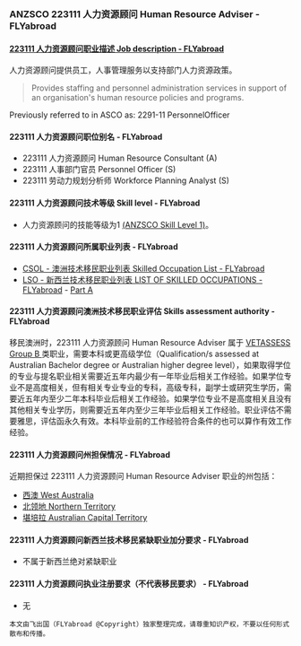 ### ANZSCO 223111 人力资源顾问 Human Resource Adviser - FLYabroad ###

####  [223111 人力资源顾问职业描述 Job description - FLYabroad](http://www.flyabroadvisa.com/anzsco/2231.html#223111)

人力资源顾问提供员工，人事管理服务以支持部门人力资源政策。 

> Provides staffing and personnel administration services in support of an organisation's human resource policies and programs.

Previously referred to in ASCO as:
2291-11 PersonnelOfficer

#### 223111 人力资源顾问职位别名 - FLYabroad
 
- 223111	 人力资源顾问 Human Resource Consultant (A)
- 223111 人事部门官员 Personnel Officer (S)
- 223111 劳动力规划分析师 Workforce Planning Analyst (S)

#### 223111 人力资源顾问技术等级 Skill level - FLYabroad

- 人力资源顾问的技能等级为1 [(ANZSCO Skill Level 1)](http://www.flyabroadvisa.com/anzsco/)。

#### 223111 人力资源顾问所属职业列表 - FLYabroad

- [CSOL - 澳洲技术移民职业列表 Skilled Occupation List - FLYabroad](http://www.flyabroadvisa.com/sol/)
- [LSO - 新西兰技术移民职业列表 LIST OF SKILLED OCCUPATIONS - FLYabroad](http://nz.flyabroadvisa.com/lso/) - [Part A](parta)

#### 223111 人力资源顾问澳洲技术移民职业评估 Skills assessment authority - FLYabroad

移民澳洲时，223111 人力资源顾问 Human Resource Adviser 属于 [VETASSESS Group B ](http://www.flyabroadvisa.com/ass/vetassess.html)类职业，需要本科或更高级学位（Qualification/s assessed at Australian Bachelor degree or Australian higher degree level），如果取得学位的专业与提名职业相关需要近五年内最少有一年毕业后相关工作经验。如果学位专业不是高度相关，但有相关专业专业的专科，高级专科，副学士或研究生学历，需要近五年内至少二年本科毕业后相关工作经验。如果学位专业不是高度相关且没有其他相关专业学历，则需要近五年内至少三年毕业后相关工作经验。职业评估不需要雅思，评估函永久有效。本科毕业前的工作经验符合条件的也可以算作有效工作经验。

#### 223111 人力资源顾问州担保情况 - FLYabroad

近期担保过 223111 人力资源顾问 Human Resource Adviser 职业的州包括：

- [西澳 West Australia](http://www.flyabroadvisa.com/zdb/wa.html)
- [北领地 Northern Territory](http://www.flyabroadvisa.com/zdb/nt.html)
- [堪培拉 Australian Capital Territory](http://www.flyabroadvisa.com/zdb/act.html)

#### 223111 人力资源顾问新西兰技术移民紧缺职业加分要求 - FLYabroad

- 不属于新西兰绝对紧缺职业

#### 223111 人力资源顾问执业注册要求（不代表移民要求） - FLYabroad

- 无

`本文由飞出国（FLYabroad @Copyright）独家整理完成，请尊重知识产权，不要以任何形式散布和传播。`